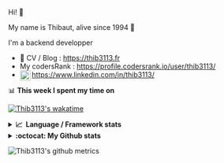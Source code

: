 Hi! 👋

My name is Thibaut, alive since 1994 🍷

I'm a backend developper

-   📝 CV / Blog : https://thib3113.fr
-   My codersRank : https://profile.codersrank.io/user/thib3113/
-   <a href="https://www.linkedin.com/in/thib3113/"><img align="left" alt="Thib3113's Linkedin" width="21px" src="https://raw.githubusercontent.com/peterthehan/peterthehan/master/assets/linkedin.svg" /></a> https://www.linkedin.com/in/thib3113/

📊 **This week I spent my time on**

[![Thib3113's wakatime](https://github-readme-stats.vercel.app/api/wakatime?username=thib3113&layout=default&theme=dracula&langs_count=6&hide_title=true&hide_border=true)](https://wakatime.com/@thib3113)

<details>
  <summary><b>📈&nbsp;&nbsp;Language&nbsp;/&nbsp;Framework stats</b></summary>
  <br/>  
  <a href='https://profile.codersrank.io/user/thib3113/'>
  <img src='http://cr-skills-chart-widget.azurewebsites.net/api/api?username=thib3113&padding=30&skills=php,batchfile,javascript,less,mysql,reactjs,scss,shell,typescript,vue'>
  </a>
</details>

<details>
  <summary><b>:octocat: My Github stats</b></summary>
  <br/>  
  
  <img src="https://github-readme-stats.vercel.app/api?username=thib3113&theme=dracula&show_icons=true&" alt="Thib3113's GitHub stats" />

<!--START_SECTION:activity-->

1. 🎉 Merged PR [#302](https://github.com/thib3113/unifi-client/pull/302) in [thib3113/unifi-client](https://github.com/thib3113/unifi-client)
2. 🎉 Merged PR [#14](https://github.com/thib3113/vban/pull/14) in [thib3113/vban](https://github.com/thib3113/vban)
3. ❗️ Closed issue [#293](https://github.com/thib3113/unifi-client/issues/293) in [thib3113/unifi-client](https://github.com/thib3113/unifi-client)
4. 🎉 Merged PR [#294](https://github.com/thib3113/unifi-client/pull/294) in [thib3113/unifi-client](https://github.com/thib3113/unifi-client)
5. 🎉 Merged PR [#111](https://github.com/thib3113/unifi-blockips-srv/pull/111) in [thib3113/unifi-blockips-srv](https://github.com/thib3113/unifi-blockips-srv)
 <!--END_SECTION:activity-->

</details>

![Thib3113's github metrics](https://gist.githubusercontent.com/thib3113/83a96e16f8bca103f1b0e376186c66ec/raw/github-metrics.svg)
